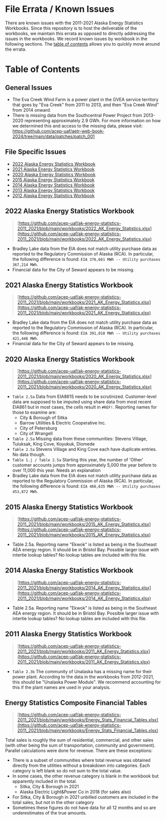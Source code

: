 # File Errata / Known Issues

There are known issues with the 2011-2021 Alaska Energy Statistics Workbooks. Since this repository is to host the deliverable of the workbooks, we maintain this errata as opposed to directly addressing the issues in the workbooks. We record known issues by workbook in the following sections. The [table of contents](#table-of-contents) allows you to quickly move around the errata. 

# Table of Contents
## General Issues
- The Eva Creek Wind Farm is a power plant in the GVEA service territory that goes by "Eva Creek" from 2011 to 2013, and then "Eva Creek Wind" from 2014 onward.
- There is missing data from the Southcentral Power Project from 2013-2020 representing approximately 2.9 GWh. For more information on how we determined this and access to the missing data, please visit: https://github.com/acep-uaf/aetr-web-book-2024/tree/main/data/patches/patch_001

## File Specific Issues
- [2022 Alaska Energy Statistics Workbook](#2022-alaska-energy-statistics-workbook)
- [2021 Alaska Energy Statistics Workbook](#2021-alaska-energy-statistics-workbook)
- [2020 Alaska Energy Statistics Workbook](#2020-alaska-energy-statistics-workbook)
- [2015 Alaska Energy Statistics Workbook](#2015-alaska-energy-statistics-workbook)
- [2014 Alaska Energy Statistics Workbook](#2014-alaska-energy-statistics-workbook)
- [2013 Alaska Energy Statistics Workbook](#2013-alaska-energy-statistics-workbook)
- [2012 Alaska Energy Statistics Workbook](#2012-alaska-energy-statistics-workbook)

## 2022 Alaska Energy Statistics Workbook

> [https://github.com/acep-uaf/ak-energy-statistics-2011_2021/blob/main/workbooks/2022_AK_Energy_Statistics.xlsx](https://github.com/acep-uaf/ak-energy-statistics-2011_2021/blob/main/workbooks/2022_AK_Energy_Statistics.xlsx)

- Bradley Lake data from the EIA does not match utility purchase data as reported to the Regulatory Commission of Alaska (RCA). In particular, the following difference is found: `EIA 376,661 MWh -- Utility purchases 367,214 MWh`.
- Financial data for the City of Seward appears to be missing.

## 2021 Alaska Energy Statistics Workbook

> [https://github.com/acep-uaf/ak-energy-statistics-2011_2021/blob/main/workbooks/2021_AK_Energy_Statistics.xlsx](https://github.com/acep-uaf/ak-energy-statistics-2011_2021/blob/main/workbooks/2021_AK_Energy_Statistics.xlsx)

- Bradley Lake data from the EIA does not match utility purchase data as reported to the Regulatory Commission of Alaska (RCA). In particular, the following difference is found: `EIA 391,018 MWh -- Utility purchases 421,446 MWh`.
- Financial data for the City of Seward appears to be missing.

## 2020 Alaska Energy Statistics Workbook

> [https://github.com/acep-uaf/ak-energy-statistics-2011_2021/blob/main/workbooks/2020_AK_Energy_Statistics.xlsx](https://github.com/acep-uaf/ak-energy-statistics-2011_2021/blob/main/workbooks/2020_AK_Energy_Statistics.xlsx)

- `Table 2.5a` Data from EIA861S needs to be scrutinized. Customer-level data are supposed to be imputed using share data from most recent EIA861 but in most cases, the cells result in  `#REF!`. Reporting names for those to examine are:
    - City & Borough of Sitka
    - Barrow Utilities & Electric Cooperative Inc.
    - City of Petersburg
    - City of Wrangell
- `Table 2.5a` Missing data from these communities: Stevens Village, Tuluksak, King Cove, Koyukuk, Diomede
- `Table 2.5a` Stevens Village and King Cove each have duplicate entries. No data though.
- `Table 1.j / Table 2.5a` Starting this year, the number of 'Other' customer accounts jumps from approximately 5,000 the year before to over 11,000 this year. Needs an explanation
- Bradley Lake data from the EIA does not match utility purchase data as reported to the Regulatory Commission of Alaska (RCA). In particular, the following difference is found: `EIA 466,635 MWh -- Utility purchases 453,872 MWh`.

## 2015 Alaska Energy Statistics Workbook
> [https://github.com/acep-uaf/ak-energy-statistics-2011_2021/blob/main/workbooks/2015_AK_Energy_Statistics.xlsx](https://github.com/acep-uaf/ak-energy-statistics-2011_2021/blob/main/workbooks/2015_AK_Energy_Statistics.xlsx)

- Table 2.5a. Reporting name "Ekwok" is listed as being in the Southeast AEA energy region. It should be in Bristol Bay. Possible larger issue with intertie lookup tables? No lookup tables are included with this file.

## 2014 Alaska Energy Statistics Workbook
> [https://github.com/acep-uaf/ak-energy-statistics-2011_2021/blob/main/workbooks/2014_AK_Energy_Statistics.xlsx](https://github.com/acep-uaf/ak-energy-statistics-2011_2021/blob/main/workbooks/2014_AK_Energy_Statistics.xlsx)

- Table 2.5a. Reporting name "Ekwok" is listed as being in the Southeast AEA energy region. It should be in Bristol Bay. Possible larger issue with intertie lookup tables? No lookup tables are included with this file.

## 2011 Alaska Energy Statistics Workbook
> [https://github.com/acep-uaf/ak-energy-statistics-2011_2021/blob/main/workbooks/2011_AK_Energy_Statistics.xlsx](https://github.com/acep-uaf/ak-energy-statistics-2011_2021/blob/main/workbooks/2011_AK_Energy_Statistics.xlsx)

- `Table 2.3b` The community of Unalaska has a missing name for their power plant. According to the data in the workbooks from 2012-2021, this should be "Unalaska Power Module". We recommend accounting for this if the plant names are used in your analysis.

## Energy Statistics Composite Financial Tables
> [https://github.com/acep-uaf/ak-energy-statistics-2011_2021/blob/main/workbooks/Energy_Stats_Financial_Tables.xlsx](https://github.com/acep-uaf/ak-energy-statistics-2011_2021/blob/main/workbooks/Energy_Stats_Financial_Tables.xlsx)

Total sales is roughly the sum of residential, commercial, and other sales (with other being the sum of transportation, community and government). Parallel calculations were done for revenue. There are these exceptions:

- There is a subset of communities where total revenue was obtained directly from the utilities without a breakdown into categories. Each category is left blank so do not sum to the total value.
- In some cases, the other revenue category is blank in the workbook but apparently included in the total.
  - Sitka, City & Borough in 2021
  - Alaska Electric Light&Power Co in 2018 (for sales also)
- For Sitka, City & Borough in 2021 unbilled customers are included in the total sales, but not in the other category
- Sometimes these figures do not have data for all 12 months and so are underestimates of the true amounts.
